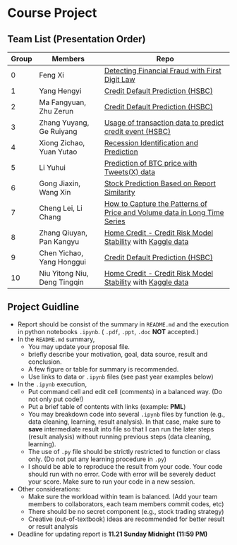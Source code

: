 # Course Project

## Team List (Presentation Order)

Group | Members | Repo
--- |  --- | ---
0 | Feng Xi | [Detecting Financial Fraud with First Digit Law](https://github.com/pkujackfeng/MLF_final_project/blob/main/README.md)
1 | Yang Hengyi | [Credit Default Prediction (HSBC)](https://github.com/YHY-10/CreditDefault-Prediction)
2 | Ma Fangyuan, Zhu Zerun | [Credit Default Prediction (HSBC)](https://github.com/WatchMtLiu/PHBS_MLF_2024/blob/main/README.md)
3 | Zhang Yuyang, Ge Ruiyang | [Usage of transaction data to predict credit event (HSBC)](https://github.com/Allwings1/MLF_Project)
4 | Xiong Zichao, Yuan Yutao | [Recession Identification and Prediction](https://github.com/ZichaoXiong/Recession/blob/main/README.md)
5 | Li Yuhui | [Prediction of BTC price with Tweets(X) data](https://github.com/Dracarys397803/PHBS_MLF_2023/blob/main/README.md)
6 | Gong Jiaxin, Wang Xin | [Stock Prediction Based on Report Similarity](https://github.com/ShawnWangXin/PHBS_MLF_2023/blob/main/Project/README.md)
7 | Cheng Lei, Li Chang | [How to Capture the Patterns of Price and Volume data in Long Time Series](https://github.com/lca-123/PHBS_MLF_2023/blob/master/final_project/README.md)
8 | Zhang Qiuyan, Pan Kangyu | [Home Credit - Credit Risk Model Stability](https://github.com/zsevenn/Credit-risk-prediction/) with [Kaggle data](https://www.kaggle.com/competitions/home-credit-credit-risk-model-stability/overview)
9 | Chen Yichao, Yang Honggui | [Credit Default Prediction (HSBC)](https://github.com/yanghonggui12581/MLF_final_project)
10 | Niu Yitong Niu, Deng Tingqin | [Home Credit - Credit Risk Model Stability](https://github.com/LilyYitong23/LilyYitong23-PHBS_MLF_2023/blob/main/project%20final%20version.md) with [Kaggle data](https://www.kaggle.com/competitions/home-credit-credit-risk-model-stability/overview)

## Project Guidline
* Report should be consist of the summary in `README.md` and the execution in python notebooks `.ipynb`.  ( `.pdf`, `.ppt`, `.doc` __NOT__ accepted.)
* In the `README.md` summary, 
  * You may update your proposal file.
  * briefly describe your motivation, goal, data source, result and conclusion.
  * A few figure or table for summary is recommended.
  * Use links to data or `.ipynb` files (see past year examples below)
* In the `.ipynb` execution, 
  * Put command cell and edit cell (comments) in a balanced way. (Do not only put code!)
  * Put a brief table of contents with links (example: __PML__)
  * You may breakdown code into several `.ipynb` files by function (e.g., data cleaning, learning, result analysis). In that case, make sure to __save__ intermediate result into file so that I can run the later steps (result analysis) without running previous steps (data cleaning, learning).
  * The use of `.py` file should be strictly restricted to function or class only. (Do not put any learning procedure in `.py`)
  * I should be able to reproduce the result from your code. Your code should run with no error. Code with error will be severely deduct your score. Make sure to run your code in a new session.
* Other considerations:
  * Make sure the workload within team is balanced. (Add your team members to collaborators, each team members commit codes, etc)
  * There should be no secret component (e.g., stock trading strategy)
  * Creative (out-of-textbook) ideas are recommended for better result or result analysis
* Deadline for updating report is __11.21 Sunday Midnight (11:59 PM)__
